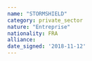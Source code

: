 ```yaml
---
name: "STORMSHIELD"
category: private_sector
nature: "Entreprise"
nationality: FRA
alliance: 
date_signed: '2018-11-12'
---
```

    